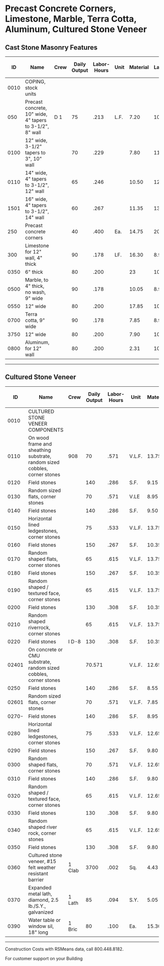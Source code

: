 # Precast Concrete Corners, Limestone, Marble, Terra Cotta, Aluminum, Cultured Stone Veneer

## Cast Stone Masonry Features

| ID    | Name                                              | Crew   | Daily Output | Labor-Hours | Unit   | Material | Labor  | Equipment | Total  | Total Incl O&P |
|-------|---------------------------------------------------|--------|--------------|-------------|--------|----------|--------|-----------|--------|----------------|
| 0010  | COPING, stock units                               |        |              |             |        |          |        |           |        |                |
| 050   | Precast concrete, 10" wide, 4" tapers to 3-1/2", 8" wall | D 1    | 75           | .213        | L.F.   | 7.20     | 10.70  |           | 17.90  | 24             |
| 0100  | 12" wide, 3-1/2" tapers to 3", 10" wall           |        | 70           | .229        |        | 7.80     | 11.45  |           | 19.25  | 26             |
| 0110  | 14" wide, 4" tapers to 3-1/2", 12" wall           |        | 65           | .246        |        | 10.50    | 12.35  |           | 22.85  | 30             |
| 1501  | 16" wide, 4" tapers to 3-1/2", 14" wall           |        | 60           | .267        |        | 11.35    | 13.35  |           | 24.70  | 32.50           |
| 250   | Precast concrete corners                          |        | 40           | .400        | Ea.    | 14.75    | 201    |           | 34.75  | 465            |
| 300   | Limestone for 12" wall, 4" thick                  |        | 90           | .178        | LF.    | 16.30    | 8.90   |           | 25.20  | 31.50           |
| 0350  | 6" thick                                          |        | 80           | .200        |        | 23       | 10.05  |           | 33.05  | 40             |
| 0500  | Marble, to 4" thick, no wash, 9" wide             |        | 90           | .178        |        | 10.05    | 8.90   |           | 18.95  | 24.50           |
| 0550  | 12" wide                                          |        | 80           | .200        |        | 17.85    | 10.05  |           | 27.90  | 34.50           |
| 0700  | Terra cotta, 9" wide                              |        | 90           | .178        |        | 7.85     | 8.90   |           | 16.75  | 22             |
| 3750  | 12" wide                                          |        | 80           | .200        |        | 7.90     | 10.05  |           | 17.95  | 24             |
| 0800  | Aluminum, for 12" wall                            |        | 80           | .200        |        | 2.31     | 10.05  |           | 12.36  | 17.60           |

---

## Cultured Stone Veneer

| ID    | Name                                              | Crew   | Daily Output | Labor-Hours | Unit   | Material | Labor  | Equipment | Total  | Total Incl O&P |
|-------|---------------------------------------------------|--------|--------------|-------------|--------|----------|--------|-----------|--------|----------------|
| 0010  | CULTURED STONE VENEER COMPONENTS                  |        |              |             |        |          |        |           |        |                |
| 0110  | On wood frame and sheathing substrate, random sized cobbles, corner stones | 908    | 70           | .571        | V.L.F. | 13.75    | 29     |           | 42.75  | 59             |
| 0120  | Field stones                                      |        | 140          | .286        | S.F.   | 9.15     | 14.60  |           | 23.75  | 32             |
| 0130  | Random sized flats, corner stones                  |        | 70           | .571        | V.LE   | 8.95     | 29     |           | 37.95  | 54             |
| 0140  | Field stones                                      |        | 140          | .286        | S.F.   | 9.50     | 14.60  |           | 24.10  | 32.50           |
| 0150  | Horizontal lined ledgestones, corner stones        |        | 75           | .533        | V.L.F. | 13.75    | 27.50  |           | 41.25  | 56             |
| 0160  | Field stones                                      |        | 150          | .267        | S.F.   | 10.35    | 13.65  |           | 24     | 32             |
| 0170  | Random shaped flats, corner stones                 |        | 65           | .615        | V.L.F. | 13.75    | 31.50  |           | 45.25  | 62.50           |
| 0180  | Field stones                                      |        | 150          | .267        | S.F.   | 10.35    | 13.65  |           | 24     | 32             |
| 0190  | Random shaped / textured face, corner stones       |        | 65           | .615        | V.L.F. | 13.75    | 31.50  |           | 45.25  | 62.50           |
| 0200  | Field stones                                      |        | 130          | .308        | S.F.   | 10.35    | 15.75  |           | 26.10  | 35             |
| 0210  | Random shaped riverrock, corner stones             |        | 65           | .615        | V.L.F. | 13.75    | 31.50  |           | 45.25  | 62.50           |
| 0220  | Field stones                                      | I D-8  | 130          | .308        | S.F.   | 10.35    | 15.75  |           | 26.10  | 35             |
| 02401 | On concrete or CMU substrate, random sized cobbles, corner stones |        | 70.571       |        | V.L.F. | 12.65    | 291    |           | 41.65  | 58             |
| 0250  | Field stones                                      |        | 140          | .286        | S.F.   | 8.55     | 14.60  |           | 23.15  | 31.50           |
| 02601 | Random sized flats, corner stones                  |        | 70           | .571        | V.L.F. | 7.85     | 29     |           | 36.85  | 52.50           |
| 0270- | Field stones                                      |        | 140          | .286        | S.F.   | 8.95     | 14.60  |           | 23.55  | 32             |
| 0280  | Horizontal lined ledgestones, corner stones        |        | 75           | .533        | V.L.F. | 12.65    | 27.50  |           | 40.15  | 55             |
| 0290  | Field stones                                      |        | 150          | .267        | S.F.   | 9.80     | 13.65  |           | 23.45  | 31.50           |
| 0300  | Random shaped flats, corner stones                 |        | 70           | .571        | V.L.F. | 12.65    | 29     |           | 41.65  | 58             |
| 0310  | Field stones                                      |        | 140          | .286        | S.F.   | 9.80     | 14.60  |           | 24.40  | 33             |
| 0320  | Random shaped / textured face, corner stones       |        | 65           | .615        | V.L.F. | 12.65    | 31.50  |           | 44.15  | 61.50           |
| 0330  | Field stones                                      |        | 130          | .308        | S.F.   | 9.80     | 15.75  |           | 25.55  | 34.50           |
| 0340  | Random shaped river rock, corner stones            |        | 65           | .615        | V.L.F. | 12.65    | 31.50  |           | 44.15  | 61.50           |
| 0350  | Field stones                                      |        | 130          | .308        | S.F.   | 9.80     | 15.75  |           | 25.55  | 34.50           |
| 0360  | Cultured stone veneer, #15 felt weather resistant barrier | 1 Clab | 3700         | .002        | Sq.    | 4.43     | .10    |           | 4.53   | 5              |
| 0370  | Expanded metal lath, diamond, 2.5 lb./S.Y., galvanized | 1 Lath | 85           | .094        | S.Y.   | 5.05     | 5.25   |           | 10.30  | 13.25           |
| 0390  | Water table or window sil, 18" long                | 1 Bric | 80           | .100        | Ea.    | 15.30    | 5.55   |           | 20.85  | 25             |

---

Construction Costs with RSMeans data, call 800.448.8182.

For customer support on your Building
